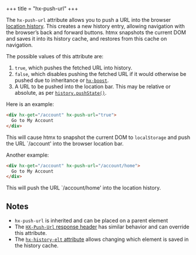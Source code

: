 +++
title = "hx-push-url"
+++

The `hx-push-url` attribute allows you to push a URL into the browser [location history](https://developer.mozilla.org/en-US/docs/Web/API/History_API).
This creates a new history entry, allowing navigation with the browser’s back and forward buttons.
htmx snapshots the current DOM and saves it into its history cache, and restores from this cache on navigation.

The possible values of this attribute are:

1. `true`, which pushes the fetched URL into history.
2. `false`, which disables pushing the fetched URL if it would otherwise be pushed due to inheritance or [`hx-boost`](/attributes/hx-boost).
3. A URL to be pushed into the location bar.
   This may be relative or absolute, as per [`history.pushState()`](https://developer.mozilla.org/en-US/docs/Web/API/History/pushState).

Here is an example:

```html
<div hx-get="/account" hx-push-url="true">
  Go to My Account
</div>
```

This will cause htmx to snapshot the current DOM to `localStorage` and push the URL `/account' into the browser location bar.

Another example:

```html
<div hx-get="/account" hx-push-url="/account/home">
  Go to My Account
</div>
```

This will push the URL `/account/home' into the location history.

## Notes

* `hx-push-url` is inherited and can be placed on a parent element
* The [`HX-Push-Url` response header](@/headers/hx-push-url.md) has similar behavior and can override this attribute.
* The [`hx-history-elt` attribute](@/attributes/hx-history-elt.md) allows changing which element is saved in the history cache.
